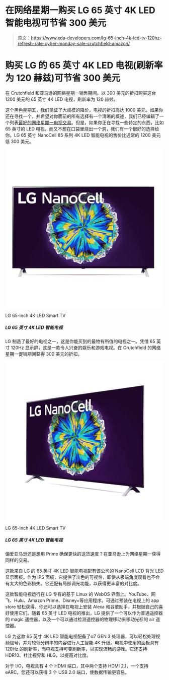 # 在网络星期一购买 LG 65 英寸 4K LED 智能电视可节省 300 美元

> 原文：<https://www.xda-developers.com/lg-65-inch-4k-led-tv-120hz-refresh-rate-cyber-monday-sale-crutchfield-amazon/>

# 购买 LG 的 65 英寸 4K LED 电视(刷新率为 120 赫兹)可节省 300 美元

在 Crutchfield 和亚马逊的网络星期一销售期间，以 300 美元的折扣购买这台 1200 美元的 65 英寸 4K LED 电视，刷新率为 120 赫兹。

这个黑色星期五，我们见证了大规模的降价，电视的折扣高达 1000 美元。如果你还在寻找一个，并希望对你面前的所有选择有一个清晰的概述，我们已经编辑了一个列表[最好的网络星期一电视交易](https://www.xda-developers.com/black-friday-tv-deals/)。但是，如果你正在寻找一些特定的东西，比如 65 英寸的 LED 电视，而又不想在口袋里烧出一个洞，我们有一个很好的选择给你。LG 65 英寸 NanoCell 85 系列 4K LED 智能电视的售价比通常的 1200 美元低 300 美元。

 <picture>![LG makes one of the finest TVs and this is one of best value for money TVs you can buy. With a 65-inch 120Hz display, this is an exciting TV for entertainment as well as gaming. Get a $300 discount during the Cyber Monday sales on Crutchfield.](img/f0c8403f3d24097f060058db7660fcc6.png)</picture> 

LG 65-inch 4K LED Smart TV

##### LG 65 英寸 4K LED 智能电视

LG 制造了最好的电视之一，这是你能买到的最物有所值的电视之一。凭借 65 英寸 120Hz 显示屏，这是一款令人兴奋的娱乐和游戏电视。在 Crutchfield 的网络星期一促销期间获得 300 美元的折扣。

 <picture>![Got a preference for Amazon or want to ensure faster delivery with Prime? Get the same deal as above on Amazon for Cyber Monday.](img/aae5c2413987e7260c451cd292c7ae16.png)</picture> 

LG 65-inch 4K LED Smart TV

##### LG 65 英寸 4K LED 智能电视

偏爱亚马逊还是想用 Prime 确保更快的送货速度？在亚马逊上为网络星期一获得同样的交易。

这款来自 LG 的 65 英寸 4K LED 智能电视配有该公司的 NanoCell LCD 背光 LED 显示面板。作为 IPS 面板，它提供了出色的可视性，即使从极端角度观看也不会有太大的色彩损失。它还配有局部调光功能，以获得更丰富的对比度。

这款智能电视运行在 LG 专有的基于 Linux 的 WebOS 界面上。YouTube、网飞、Hulu、Amazon Prime、Disney+等应用程序。可通过预装在电视上的 app store 轻松获得。你还可以选择在电视上安装 Alexa 和谷歌助手，并根据自己的喜好使用它们。随着 65 英寸 LED 电视的推出，LG 提供了一个可以作为普通遥控器的 magic 遥控器，以及一个可以通过检测遥控器的物理移动来移动光标的 air 遥控器。

LG 为这款 65 英寸 4K LED 智能电视配备了α7 GEN 3 处理器，可以轻松处理视频信号，并对较低分辨率的内容进行人工智能 4K 升级。电视中使用的面板具有 120Hz 的刷新率，而电视支持可变刷新率，以实现流畅的游戏。它还支持 HDR10、杜比视界和 HLG，以提高对比度。

对于 I/O，电视具有 4 个 HDMI 端口，其中两个支持 HDMI 2.1，一个支持 eARC。您还可以获得 3 个 USB 2.0 端口，使数据传输更容易。